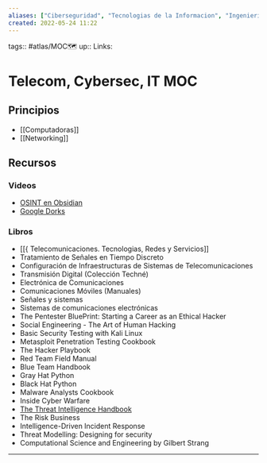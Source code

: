 ```yaml
---
aliases: ["Ciberseguridad", "Tecnologias de la Informacion", "Ingenieria en Telecomunicaciones"]
created: 2022-05-24 11:22
---
```

tags:: #atlas/MOC🗺 
up::
Links: 
# Telecom, Cybersec, IT MOC
## Principios
- [[Computadoras]]
- [[Networking]]
## Recursos
### Videos
- [OSINT en Obsidian](https://www.youtube.com/watch?v=sKF37Ng4gaI&list=WL&index=5)
- [Google Dorks](https://www.youtube.com/watch?v=lESeJ3EViCo&list=WL&index=7)
### Libros
- [[{ Telecomunicaciones. Tecnologias, Redes y Servicios]]
- Tratamiento de Señales en Tiempo Discreto
- Configuración de Infraestructuras de Sistemas de Telecomunicaciones
- Transmisión Digital (Colección Techné)
- Electrónica de Comunicaciones
- Comunicaciones Móviles (Manuales)
- Señales y sistemas
- Sistemas de comunicaciones electrónicas
- The Pentester BluePrint: Starting a Career as an Ethical Hacker 
- Social Engineering - The Art of Human Hacking
- Basic Security Testing with Kali Linux
- Metasploit Penetration Testing Cookbook
- The Hacker Playbook
- Red Team Field Manual
- Blue Team Handbook
- Gray Hat Python
- Black Hat Python
- Malware Analysts Cookbook
- Inside Cyber Warfare
-  [The Threat Intelligence Handbook](https://www.youtube.com/redirect?event=video_description&redir_token=QUFFLUhqbm5vTFhERnpnTzJMOXIyNW1oRVVIdFBGQ0VUUXxBQ3Jtc0tteTlabTEtRms1czhVeEJGZHFEc2pIWElHSkFSTEh6dFlqeU1HT005UHZPNjFNWXhBNXVkbDZZdENta0l6NEpkdUQ0c213ZDdDWGRzcnhscEgyTnFrLXFLWmQ3VTBjNjktdi1SdExFOE1IZmYwU1ZiZw&q=https%3A%2F%2Fwww.recordedfuture.com%2Fthreat-intelligence-handbook-second-edition%2F&v=Oh2OmtN8jj0)
- The Risk Business
- Intelligence-Driven Incident Response
- Threat Modelling: Designing for security
- Computational Science and Engineering by Gilbert Strang
___
